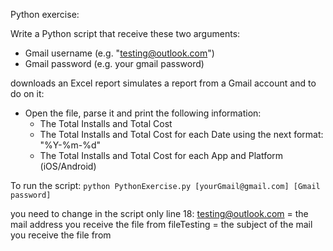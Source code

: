Python exercise:

Write a Python script that receive these two arguments:
- Gmail username (e.g. "testing@outlook.com")
- Gmail password (e.g. your gmail password)

downloads an Excel report simulates a report from a Gmail account and to do on it:
- Open the file, parse it and print the following information:
	- The Total Installs and Total Cost
	- The Total Installs and Total Cost for each Date using the next format: "%Y-%m-%d"
	- The Total Installs and Total Cost for each App and Platform (iOS/Android)

	
To run the script:
`python PythonExercise.py [yourGmail@gmail.com] [Gmail password]`

you need to change in the script only line 18:
testing@outlook.com = the mail address you receive the file from
fileTesting = the subject of the mail you receive the file from
